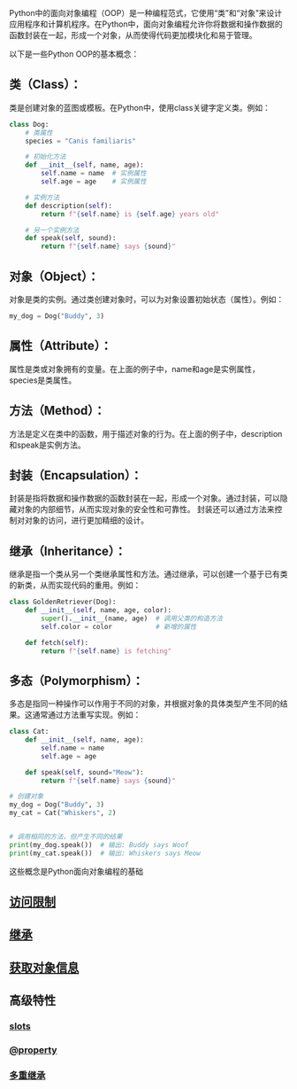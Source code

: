 Python中的面向对象编程（OOP）是一种编程范式，它使用“类”和“对象”来设计应用程序和计算机程序。在Python中，面向对象编程允许你将数据和操作数据的函数封装在一起，形成一个对象，从而使得代码更加模块化和易于管理。

以下是一些Python OOP的基本概念：

## 类（Class）：
类是创建对象的蓝图或模板。在Python中，使用class关键字定义类。例如：
```python
class Dog:
    # 类属性
    species = "Canis familiaris"

    # 初始化方法
    def __init__(self, name, age):
        self.name = name  # 实例属性
        self.age = age    # 实例属性

    # 实例方法
    def description(self):
        return f"{self.name} is {self.age} years old"

    # 另一个实例方法
    def speak(self, sound):
        return f"{self.name} says {sound}"
```
## 对象（Object）：
对象是类的实例。通过类创建对象时，可以为对象设置初始状态（属性）。例如：

```python
my_dog = Dog("Buddy", 3)
```

## 属性（Attribute）：
属性是类或对象拥有的变量。在上面的例子中，name和age是实例属性，species是类属性。

## 方法（Method）：
方法是定义在类中的函数，用于描述对象的行为。在上面的例子中，description和speak是实例方法。

## 封装（Encapsulation）：
封装是指将数据和操作数据的函数封装在一起，形成一个对象。通过封装，可以隐藏对象的内部细节，从而实现对象的安全性和可靠性。
封装还可以通过方法来控制对对象的访问，进行更加精细的设计。

## 继承（Inheritance）：
继承是指一个类从另一个类继承属性和方法。通过继承，可以创建一个基于已有类的新类，从而实现代码的重用。例如：

```python
class GoldenRetriever(Dog):
    def __init__(self, name, age, color):
        super().__init__(name, age)  # 调用父类的构造方法
        self.color = color           # 新增的属性

    def fetch(self):
        return f"{self.name} is fetching"
```

## 多态（Polymorphism）：
多态是指同一种操作可以作用于不同的对象，并根据对象的具体类型产生不同的结果。这通常通过方法重写实现。例如：

```python
class Cat:
    def __init__(self, name, age):
        self.name = name
        self.age = age

    def speak(self, sound="Meow"):
        return f"{self.name} says {sound}"

# 创建对象
my_dog = Dog("Buddy", 3)
my_cat = Cat("Whiskers", 2)


# 调用相同的方法，但产生不同的结果
print(my_dog.speak())  # 输出: Buddy says Woof
print(my_cat.speak())  # 输出: Whiskers says Meow
```
这些概念是Python面向对象编程的基础

## [访问限制](001_access%20_restrictions.py)
## [继承](002_oop_extends.py)
## [获取对象信息](003_get_object_info.py)

## 高级特性
### [__slots__](./advanced_features/001_slots.py)
### [@property](./advanced_features/002_property.py)
### [多重继承](./advanced_features/003_multi_extends.py)